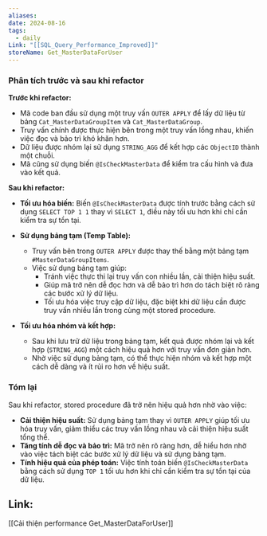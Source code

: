 ```yaml
---
aliases: 
date: 2024-08-16
tags:
  - daily
Link: "[[SQL_Query_Performance_Improved]]"
storeName: Get_MasterDataForUser
---
```

### Phân tích trước và sau khi refactor

**Trước khi refactor:**

- Mã code ban đầu sử dụng một truy vấn `OUTER APPLY` để lấy dữ liệu từ bảng `Cat_MasterDataGroupItem` và `Cat_MasterDataGroup`.
- Truy vấn chính được thực hiện bên trong một truy vấn lồng nhau, khiến việc đọc và bảo trì khó khăn hơn.
- Dữ liệu được nhóm lại sử dụng `STRING_AGG` để kết hợp các `ObjectID` thành một chuỗi.
- Mã cũng sử dụng biến `@IsCheckMasterData` để kiểm tra cấu hình và đưa vào kết quả.

**Sau khi refactor:**

- **Tối ưu hóa biến:** Biến `@IsCheckMasterData` được tính trước bằng cách sử dụng `SELECT TOP 1 1` thay vì `SELECT 1`, điều này tối ưu hơn khi chỉ cần kiểm tra sự tồn tại.
    
- **Sử dụng bảng tạm (Temp Table):**
    
    - Truy vấn bên trong `OUTER APPLY` được thay thế bằng một bảng tạm `#MasterDataGroupItems`.
    - Việc sử dụng bảng tạm giúp:
        - Tránh việc thực thi lại truy vấn con nhiều lần, cải thiện hiệu suất.
        - Giúp mã trở nên dễ đọc hơn và dễ bảo trì hơn do tách biệt rõ ràng các bước xử lý dữ liệu.
        - Tối ưu hóa việc truy cập dữ liệu, đặc biệt khi dữ liệu cần được truy vấn nhiều lần trong cùng một stored procedure.
- **Tối ưu hóa nhóm và kết hợp:**
    
    - Sau khi lưu trữ dữ liệu trong bảng tạm, kết quả được nhóm lại và kết hợp (`STRING_AGG`) một cách hiệu quả hơn với truy vấn đơn giản hơn.
    - Nhờ việc sử dụng bảng tạm, có thể thực hiện nhóm và kết hợp một cách dễ dàng và ít rủi ro hơn về hiệu suất.

### Tóm lại

Sau khi refactor, stored procedure đã trở nên hiệu quả hơn nhờ vào việc:

- **Cải thiện hiệu suất:** Sử dụng bảng tạm thay vì `OUTER APPLY` giúp tối ưu hóa truy vấn, giảm thiểu các truy vấn lồng nhau và cải thiện hiệu suất tổng thể.
- **Tăng tính dễ đọc và bảo trì:** Mã trở nên rõ ràng hơn, dễ hiểu hơn nhờ vào việc tách biệt các bước xử lý dữ liệu và sử dụng bảng tạm.
- **Tính hiệu quả của phép toán:** Việc tính toán biến `@IsCheckMasterData` bằng cách sử dụng `TOP 1` tối ưu hơn khi chỉ cần kiểm tra sự tồn tại của dữ liệu.

## Link:
[[Cải thiện performance Get_MasterDataForUser]]